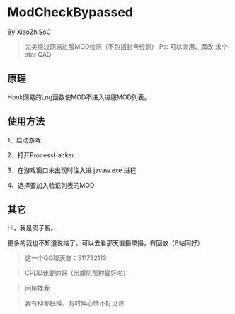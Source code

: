 # ModCheckBypassed
By XiaoZhiSoC
> 完美绕过网易进服MOD检测（不包括封号检测）
> Ps: 可以商用、魔改
> 求个 star QAQ
## 原理

Hook网易的Log函数使MOD不进入进服MOD列表。
 
 ## 使用方法

 1、启动游戏

 2、打开ProcessHacker

 3、在游戏窗口未出现时注入进 javaw.exe 进程

 4、选择要加入验证列表的MOD

 ## 其它

 Hi，我是鸽子智。

 更多的我也不知道说啥了，可以去看那天直播录播，有回放（B站同好）



 > 这一个QQ聊天群：511732113

 > CPDD我要帅哥（带腹肌那种最好啦）

 > 闲聊找我

 > 我有抑郁狂躁，有时候心情不好见谅
